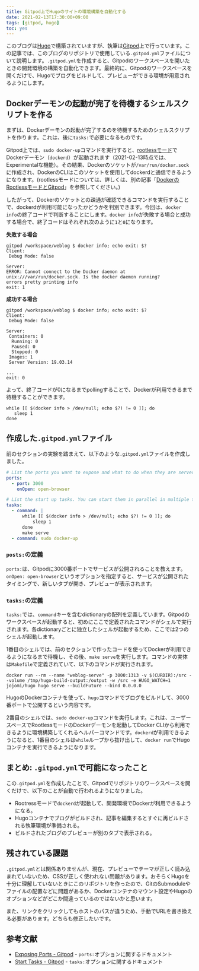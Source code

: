 ```yaml
---
title: Gitpod上でHugoのサイトの環境構築を自動化する
date: 2021-02-13T17:30:00+09:00
tags: [gitpod, hugo]
toc: yes
---
```


このブログは[Hugo](https://gohugo.io/)で構築されていますが、執筆は[Gitpod](https://www.gitpod.io/)上で行っています。この記事では、このブログのリポジトリで使用している`.gitpod.yml`ファイルについて説明します。`.gitpod.yml`を作成すると、Gitpodのワークスペースを開いたときの開発環境の構築を自動化できます。最終的に、Gitpodのワークスペースを開くだけで、Hugoでブログをビルドして、プレビューができる環境が用意されるようにします。

<!--more-->

## Dockerデーモンの起動が完了を待機するシェルスクリプトを作る

まずは、Dockerデーモンの起動が完了するのを待機するためのシェルスクリプトを作ります。これは、後に`tasks:`で必要になるものです。

Gitpod上では、`sudo docker-up`コマンドを実行すると、[rootlessモード](https://docs.docker.com/engine/security/rootless/)でDockerデーモン（`dockerd`）が起動されます（2021-02-13時点では、Experimentalな機能）。その結果、Dockerのソケットが`/var/run/docker.sock`に作成され、DockerのCLIはこのソケットを使用してdockerdと通信できるようになります。(rootlessモードについては、詳しくは、別の記事「[DockerのRootlessモードとGitpod](/post/2021-02-13-docker-rootless-mode-and-gitpod/)」を参照してください。)

したがって、Dockerのソケットとの疎通が確認できるコマンドを実行することで、dockerdが利用可能になったかどうかを判別できます。今回は、`docker info`の終了コードで判断することにします。`docker info`が失敗する場合と成功する場合で、終了コードはそれぞれ次のように`1`と`0`になります。

**失敗する場合**

```shell
gitpod /workspace/weblog $ docker info; echo exit: $?
Client:
 Debug Mode: false

Server:
ERROR: Cannot connect to the Docker daemon at unix:///var/run/docker.sock. Is the docker daemon running?
errors pretty printing info
exit: 1
```

**成功する場合**

```shell
gitpod /workspace/weblog $ docker info; echo exit: $?
Client:
 Debug Mode: false

Server:
 Containers: 0
  Running: 0
  Paused: 0
  Stopped: 0
 Images: 1
 Server Version: 19.03.14

...
exit: 0
```

よって、終了コードが0になるまでpollingすることで、Dockerが利用できるまで待機することができます。

```shell
while [[ $(docker info > /dev/null; echo $?) != 0 ]]; do
   sleep 1
done
```

## 作成した`.gitpod.yml`ファイル

前のセクションの実験を踏まえて、以下のような`.gitpod.yml`ファイルを作成しました。

```yaml
# List the ports you want to expose and what to do when they are served. See https://www.gitpod.io/docs/config-ports/
ports:
  - port: 3000
    onOpen: open-browser

# List the start up tasks. You can start them in parallel in multiple terminals. See https://www.gitpod.io/docs/config-start-tasks/
tasks:
  - command: |
      while [[ $(docker info > /dev/null; echo $?) != 0 ]]; do
          sleep 1
      done
      make serve
  - command: sudo docker-up
```

### `posts:`の定義

`ports:`は、Gitpodに3000番ポートでサービスが公開されることを教えます。`onOpen: open-browser`というオプションを指定すると、サービスが公開されたタイミングで、新しいタブが開き、プレビューが表示されます。

### `tasks:`の定義

`tasks:`では、`command`キーを含むdictionaryの配列を定義しています。Gitpodのワークスペースが起動すると、初めにここで定義されたコマンドがシェルで実行されます。各dictionaryごとに独立したシェルが起動するため、ここでは2つのシェルが起動します。

1番目のシェルでは、前のセクションで作ったコードを使ってDockerが利用できるようになるまで待機し、その後、`make serve`を実行します。コマンドの実体は`Makefile`で定義されていて、以下のコマンドが実行されます。

```shell
docker run --rm --name "weblog-serve" -p 3000:1313 -v $(CURDIR):/src --volume /tmp/hugo-build-output:/output -w /src -e HUGO_WATCH=1 jojomi/hugo hugo serve --buildFuture --bind 0.0.0.0
```

HugoのDockerコンテナを使って、`hugo`コマンドでブログをビルドして、3000番ポートで公開するという内容です。

2番目のシェルでは、`sudo docker-up`コマンドを実行します。これは、ユーザースペースでRootlessモードのDockerデーモンを起動してDocker CLIから利用できるように環境構築してくれるヘルパーコマンドです。`dockerd`が利用できるようになると、1番目のシェルは`while`ループから抜け出して、`docker run`でHugoコンテナを実行できるようになります。

## まとめ: `.gitpod.yml`で可能になったこと

この`.gitpod.yml`を作成したことで、Gitpodでリポジトリのワークスペースを開くだけで、以下のことが自動で行われるようになりました。

- Rootressモードで`dockerd`が起動して、開発環境でDockerが利用できるようになる。
- Hugoコンテナでブログがビルドされ、記事を編集するとすぐに再ビルドされる執筆環境が準備される。
- ビルドされたブログのプレビューが別のタブで表示される。

## 残されている課題

`.gitpod.yml`とは関係ありませんが、現在、プレビューでテーマが正しく読み込まれていないため、CSSが正しく使われない問題があります。おそらくHugoを十分に理解していないときにこのリポジトリを作ったので、GitのSubmoduleやファイルの配置などに問題があるか、Dockerコンテナのマウント設定やHugoのオプションなどがどこか間違っているのではないかと思います。

また、リンクをクリックしてもホストのパスが違うため、手動でURLを書き換える必要があります。どちらも修正したいです。

## 参考文献

- [Exposing Ports - Gitpod](https://www.gitpod.io/docs/config-ports/) - `ports:`オプションに関するドキュメント
- [Start Tasks - Gitpod](https://www.gitpod.io/docs/config-start-tasks/) - `tasks:`オプションに関するドキュメント
